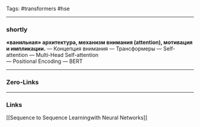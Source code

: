 Tags: #transformers #hse
____
### shortly
**«ванильная» архитектура, механизм внимания (attention), мотивация и импликации.**
— Концепция внимания
— Трансформеры
	— Self-attention
	— Multi-Head Self-attention  
	— Positional Encoding
— BERT




____
### Zero-Links

____
### Links
[[Sequence to Sequence Learningwith Neural Networks]]
